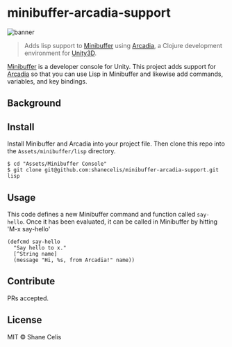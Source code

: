 # minibuffer-arcadia-support

![banner](hi-arcadia.gif)


> Adds lisp support to [Minibuffer](http://seawisphunter.com/minibuffer/api/) using [Arcadia](http://arcadia-unity.github.io), a Clojure development environment for [Unity3D](http://unity3d.com/).

[Minibuffer](http://seawisphunter.com/minibuffer/api/) is a developer console for Unity. This project adds support for [Arcadia](http://arcadia-unity.github.io) so that you can use Lisp in Minibuffer and likewise add commands, variables, and key bindings.

## Background

## Install

Install Minibuffer and Arcadia into your project file. Then clone this repo into the `Assets/minibuffer/lisp` directory.

```
$ cd "Assets/Minibuffer Console"
$ git clone git@github.com:shanecelis/minibuffer-arcadia-support.git lisp
```

## Usage

This code defines a new Minibuffer command and function called `say-hello`.  Once it has been evaluated, it can be called in Minibuffer by hitting 'M-x say-hello'

```
(defcmd say-hello
  "Say hello to x."
  [^String name]
  (message "Hi, %s, from Arcadia!" name))
```

## Contribute

PRs accepted.

## License

MIT © Shane Celis
